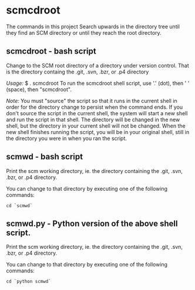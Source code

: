 # scmcdroot

The commands in this project Search upwards in the directory tree until they find an SCM directory or until they reach the root directory.

## scmcdroot - bash script 
Change to the SCM root directory of a directory under version control.  That is the directory containg the .git, .svn, .bzr, or .p4 directory

*Usage:*
$ . scmcdroot
To run the scmcdroot shell script, use '.' (dot), then ' ' (space), then "scmcdroot". 

*Note:*
You must "source" the script so that it runs in the current shell in order for the directory change to persist when the command ends.  If you don't source the script in the current shell, the system will start a new shell and run the script in that shell.  The directory will be changed in the new shell, but the directory in your current shell will not be changed.  When the new shell finishes running the script, you will be in your original shell, still in the directory you were in when you ran the script.

## scmwd - bash script
Print the scm working directory, ie. the directory containing the .git, .svn, .bzr, or .p4 directory.

You can change to that directory by executing one of the following commands:

```
cd `scmwd` 
```

## scmwd.py - Python version of the above shell script.
Print the scm working directory, ie. the directory containing the .git, .svn, .bzr, or .p4 directory.

You can change to that directory by executing one of the following commands:

```
cd `python scmwd` 
```
